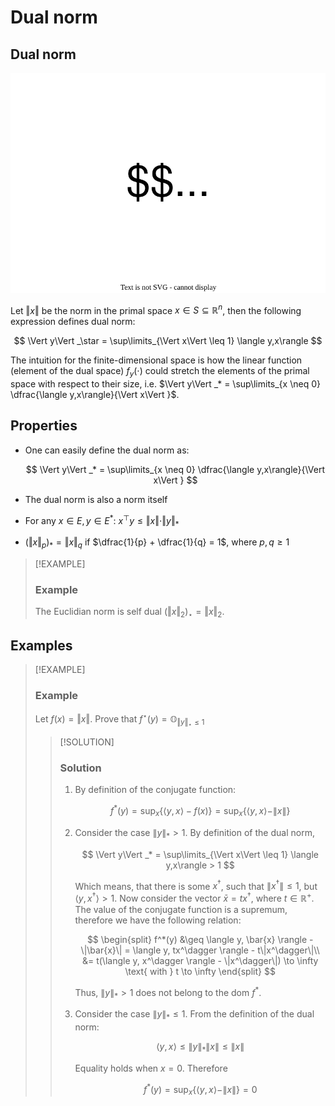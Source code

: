 # Dual norm


## Dual norm

![p-norm and q-norm are dual if this holds](dual_pq.svg)

Let $\Vert x\Vert$ be the norm in the primal space
$x \in S \subseteq \mathbb{R}^n$, then the following expression defines
dual norm:

$$
\Vert y\Vert _\star = \sup\limits_{\Vert x\Vert  \leq 1} \langle y,x\rangle
$$

The intuition for the finite-dimensional space is how the linear
function (element of the dual space) $f_y(\cdot)$ could stretch the
elements of the primal space with respect to their size,
i.e. $\Vert y\Vert _* = \sup\limits_{x \neq 0} \dfrac{\langle y,x\rangle}{\Vert x\Vert }$.

## Properties

- One can easily define the dual norm as:

  $$
    \Vert y\Vert _* = \sup\limits_{x \neq 0} \dfrac{\langle y,x\rangle}{\Vert x\Vert }
    $$

- The dual norm is also a norm itself

- For any $x \in E, y \in E^*$:
  $x^\top y \leq \Vert x\Vert  \cdot \Vert y\Vert _*$

- $\left(\Vert x\Vert _p\right)_* = \Vert x\Vert _q$ if
  $\dfrac{1}{p} + \dfrac{1}{q} = 1$, where $p, q \geq 1$

> [!EXAMPLE]
>
> ### Example
>
> <div>
>
> <div class="callout-example">
>
> The Euclidian norm is self dual
> $\left(\Vert x\Vert_2\right)_\star = \Vert x\Vert _2$.
>
> </div>
>
> </div>

<div>                        <script type="text/javascript">window.PlotlyConfig = {MathJaxConfig: 'local'};</script>
        <script charset="utf-8" src="https://cdn.plot.ly/plotly-2.24.1.min.js"></script>                <div id="36f9175a-f2d6-4820-9996-445b74873daf" class="plotly-graph-div" style="height:100%; width:100%;"></div>            <script type="text/javascript">                                    window.PLOTLYENV=window.PLOTLYENV || {};                                    if (document.getElementById("36f9175a-f2d6-4820-9996-445b74873daf")) {                    Plotly.newPlot(                        "36f9175a-f2d6-4820-9996-445b74873daf",                        [{"fill":"toself","fillcolor":"rgba(0, 100, 200, 0.6)","hoverinfo":"none","mode":"lines","x":[-1,0,1,0,-1],"y":[0,-1,0,1,0],"type":"scatter","xaxis":"x","yaxis":"y"},{"fill":"toself","fillcolor":"rgba(200, 50, 50, 0.6)","hoverinfo":"none","mode":"lines","x":[-1,1,1,-1,-1],"y":[-1,-1,1,1,-1],"type":"scatter","xaxis":"x2","yaxis":"y2"}],                        {"template":{"data":{"barpolar":[{"marker":{"line":{"color":"white","width":0.5},"pattern":{"fillmode":"overlay","size":10,"solidity":0.2}},"type":"barpolar"}],"bar":[{"error_x":{"color":"#2a3f5f"},"error_y":{"color":"#2a3f5f"},"marker":{"line":{"color":"white","width":0.5},"pattern":{"fillmode":"overlay","size":10,"solidity":0.2}},"type":"bar"}],"carpet":[{"aaxis":{"endlinecolor":"#2a3f5f","gridcolor":"#C8D4E3","linecolor":"#C8D4E3","minorgridcolor":"#C8D4E3","startlinecolor":"#2a3f5f"},"baxis":{"endlinecolor":"#2a3f5f","gridcolor":"#C8D4E3","linecolor":"#C8D4E3","minorgridcolor":"#C8D4E3","startlinecolor":"#2a3f5f"},"type":"carpet"}],"choropleth":[{"colorbar":{"outlinewidth":0,"ticks":""},"type":"choropleth"}],"contourcarpet":[{"colorbar":{"outlinewidth":0,"ticks":""},"type":"contourcarpet"}],"contour":[{"colorbar":{"outlinewidth":0,"ticks":""},"colorscale":[[0.0,"#0d0887"],[0.1111111111111111,"#46039f"],[0.2222222222222222,"#7201a8"],[0.3333333333333333,"#9c179e"],[0.4444444444444444,"#bd3786"],[0.5555555555555556,"#d8576b"],[0.6666666666666666,"#ed7953"],[0.7777777777777778,"#fb9f3a"],[0.8888888888888888,"#fdca26"],[1.0,"#f0f921"]],"type":"contour"}],"heatmapgl":[{"colorbar":{"outlinewidth":0,"ticks":""},"colorscale":[[0.0,"#0d0887"],[0.1111111111111111,"#46039f"],[0.2222222222222222,"#7201a8"],[0.3333333333333333,"#9c179e"],[0.4444444444444444,"#bd3786"],[0.5555555555555556,"#d8576b"],[0.6666666666666666,"#ed7953"],[0.7777777777777778,"#fb9f3a"],[0.8888888888888888,"#fdca26"],[1.0,"#f0f921"]],"type":"heatmapgl"}],"heatmap":[{"colorbar":{"outlinewidth":0,"ticks":""},"colorscale":[[0.0,"#0d0887"],[0.1111111111111111,"#46039f"],[0.2222222222222222,"#7201a8"],[0.3333333333333333,"#9c179e"],[0.4444444444444444,"#bd3786"],[0.5555555555555556,"#d8576b"],[0.6666666666666666,"#ed7953"],[0.7777777777777778,"#fb9f3a"],[0.8888888888888888,"#fdca26"],[1.0,"#f0f921"]],"type":"heatmap"}],"histogram2dcontour":[{"colorbar":{"outlinewidth":0,"ticks":""},"colorscale":[[0.0,"#0d0887"],[0.1111111111111111,"#46039f"],[0.2222222222222222,"#7201a8"],[0.3333333333333333,"#9c179e"],[0.4444444444444444,"#bd3786"],[0.5555555555555556,"#d8576b"],[0.6666666666666666,"#ed7953"],[0.7777777777777778,"#fb9f3a"],[0.8888888888888888,"#fdca26"],[1.0,"#f0f921"]],"type":"histogram2dcontour"}],"histogram2d":[{"colorbar":{"outlinewidth":0,"ticks":""},"colorscale":[[0.0,"#0d0887"],[0.1111111111111111,"#46039f"],[0.2222222222222222,"#7201a8"],[0.3333333333333333,"#9c179e"],[0.4444444444444444,"#bd3786"],[0.5555555555555556,"#d8576b"],[0.6666666666666666,"#ed7953"],[0.7777777777777778,"#fb9f3a"],[0.8888888888888888,"#fdca26"],[1.0,"#f0f921"]],"type":"histogram2d"}],"histogram":[{"marker":{"pattern":{"fillmode":"overlay","size":10,"solidity":0.2}},"type":"histogram"}],"mesh3d":[{"colorbar":{"outlinewidth":0,"ticks":""},"type":"mesh3d"}],"parcoords":[{"line":{"colorbar":{"outlinewidth":0,"ticks":""}},"type":"parcoords"}],"pie":[{"automargin":true,"type":"pie"}],"scatter3d":[{"line":{"colorbar":{"outlinewidth":0,"ticks":""}},"marker":{"colorbar":{"outlinewidth":0,"ticks":""}},"type":"scatter3d"}],"scattercarpet":[{"marker":{"colorbar":{"outlinewidth":0,"ticks":""}},"type":"scattercarpet"}],"scattergeo":[{"marker":{"colorbar":{"outlinewidth":0,"ticks":""}},"type":"scattergeo"}],"scattergl":[{"marker":{"colorbar":{"outlinewidth":0,"ticks":""}},"type":"scattergl"}],"scattermapbox":[{"marker":{"colorbar":{"outlinewidth":0,"ticks":""}},"type":"scattermapbox"}],"scatterpolargl":[{"marker":{"colorbar":{"outlinewidth":0,"ticks":""}},"type":"scatterpolargl"}],"scatterpolar":[{"marker":{"colorbar":{"outlinewidth":0,"ticks":""}},"type":"scatterpolar"}],"scatter":[{"fillpattern":{"fillmode":"overlay","size":10,"solidity":0.2},"type":"scatter"}],"scatterternary":[{"marker":{"colorbar":{"outlinewidth":0,"ticks":""}},"type":"scatterternary"}],"surface":[{"colorbar":{"outlinewidth":0,"ticks":""},"colorscale":[[0.0,"#0d0887"],[0.1111111111111111,"#46039f"],[0.2222222222222222,"#7201a8"],[0.3333333333333333,"#9c179e"],[0.4444444444444444,"#bd3786"],[0.5555555555555556,"#d8576b"],[0.6666666666666666,"#ed7953"],[0.7777777777777778,"#fb9f3a"],[0.8888888888888888,"#fdca26"],[1.0,"#f0f921"]],"type":"surface"}],"table":[{"cells":{"fill":{"color":"#EBF0F8"},"line":{"color":"white"}},"header":{"fill":{"color":"#C8D4E3"},"line":{"color":"white"}},"type":"table"}]},"layout":{"annotationdefaults":{"arrowcolor":"#2a3f5f","arrowhead":0,"arrowwidth":1},"autotypenumbers":"strict","coloraxis":{"colorbar":{"outlinewidth":0,"ticks":""}},"colorscale":{"diverging":[[0,"#8e0152"],[0.1,"#c51b7d"],[0.2,"#de77ae"],[0.3,"#f1b6da"],[0.4,"#fde0ef"],[0.5,"#f7f7f7"],[0.6,"#e6f5d0"],[0.7,"#b8e186"],[0.8,"#7fbc41"],[0.9,"#4d9221"],[1,"#276419"]],"sequential":[[0.0,"#0d0887"],[0.1111111111111111,"#46039f"],[0.2222222222222222,"#7201a8"],[0.3333333333333333,"#9c179e"],[0.4444444444444444,"#bd3786"],[0.5555555555555556,"#d8576b"],[0.6666666666666666,"#ed7953"],[0.7777777777777778,"#fb9f3a"],[0.8888888888888888,"#fdca26"],[1.0,"#f0f921"]],"sequentialminus":[[0.0,"#0d0887"],[0.1111111111111111,"#46039f"],[0.2222222222222222,"#7201a8"],[0.3333333333333333,"#9c179e"],[0.4444444444444444,"#bd3786"],[0.5555555555555556,"#d8576b"],[0.6666666666666666,"#ed7953"],[0.7777777777777778,"#fb9f3a"],[0.8888888888888888,"#fdca26"],[1.0,"#f0f921"]]},"colorway":["#636efa","#EF553B","#00cc96","#ab63fa","#FFA15A","#19d3f3","#FF6692","#B6E880","#FF97FF","#FECB52"],"font":{"color":"#2a3f5f"},"geo":{"bgcolor":"white","lakecolor":"white","landcolor":"white","showlakes":true,"showland":true,"subunitcolor":"#C8D4E3"},"hoverlabel":{"align":"left"},"hovermode":"closest","mapbox":{"style":"light"},"paper_bgcolor":"white","plot_bgcolor":"white","polar":{"angularaxis":{"gridcolor":"#EBF0F8","linecolor":"#EBF0F8","ticks":""},"bgcolor":"white","radialaxis":{"gridcolor":"#EBF0F8","linecolor":"#EBF0F8","ticks":""}},"scene":{"xaxis":{"backgroundcolor":"white","gridcolor":"#DFE8F3","gridwidth":2,"linecolor":"#EBF0F8","showbackground":true,"ticks":"","zerolinecolor":"#EBF0F8"},"yaxis":{"backgroundcolor":"white","gridcolor":"#DFE8F3","gridwidth":2,"linecolor":"#EBF0F8","showbackground":true,"ticks":"","zerolinecolor":"#EBF0F8"},"zaxis":{"backgroundcolor":"white","gridcolor":"#DFE8F3","gridwidth":2,"linecolor":"#EBF0F8","showbackground":true,"ticks":"","zerolinecolor":"#EBF0F8"}},"shapedefaults":{"line":{"color":"#2a3f5f"}},"ternary":{"aaxis":{"gridcolor":"#DFE8F3","linecolor":"#A2B1C6","ticks":""},"baxis":{"gridcolor":"#DFE8F3","linecolor":"#A2B1C6","ticks":""},"bgcolor":"white","caxis":{"gridcolor":"#DFE8F3","linecolor":"#A2B1C6","ticks":""}},"title":{"x":0.05},"xaxis":{"automargin":true,"gridcolor":"#EBF0F8","linecolor":"#EBF0F8","ticks":"","title":{"standoff":15},"zerolinecolor":"#EBF0F8","zerolinewidth":2},"yaxis":{"automargin":true,"gridcolor":"#EBF0F8","linecolor":"#EBF0F8","ticks":"","title":{"standoff":15},"zerolinecolor":"#EBF0F8","zerolinewidth":2}}},"xaxis":{"anchor":"y","domain":[0.0,0.45],"range":[-1.1,1.1]},"yaxis":{"anchor":"x","domain":[0.0,1.0],"range":[-1.1,1.1]},"xaxis2":{"anchor":"y2","domain":[0.55,1.0],"range":[-1.1,1.1]},"yaxis2":{"anchor":"x2","domain":[0.0,1.0],"range":[-1.1,1.1]},"annotations":[{"font":{"size":16},"showarrow":false,"text":"Unit ball in p-norm","x":0.225,"xanchor":"center","xref":"paper","y":1.0,"yanchor":"bottom","yref":"paper"},{"font":{"size":16},"showarrow":false,"text":"Unit ball in q (dual) norm","x":0.775,"xanchor":"center","xref":"paper","y":1.0,"yanchor":"bottom","yref":"paper"}],"updatemenus":[{"buttons":[{"args":[{"x":[[-1,0,1,0,-1],[-1,1,1,-1,-1]],"y":[[0,-1,0,1,0],[-1,-1,1,1,-1]]}],"label":"p=1","method":"update"},{"args":[{"x":[[1.0,0.9999999024425605,0.9999984363234147,0.9999920605931243,0.9999748043059835,0.999938162258786,0.9998709478173198,0.9997591020202711,0.9995854580316721,0.9993294602051466,0.9989668375063712,0.9984692319156164,0.9978037838256981,0.9969326785149387,0.9958126606899854,0.9943945280629909,0.9926226201677539,0.9904343253367391,0.9877596371160791,0.9845208014449158,0.98063210753602,0.9759998881304303,0.9705228077781777,0.964092529534717,0.9565948587248395,0.9479114641514972,0.9379222684944386,0.9265085763870199,0.9135569667432378,0.8989639126242913,0.8826410073916825,0.8645205746509919,0.844561331874311,0.8227536799912774,0.7991241246464232,0.7737383211377207,0.7467022914726801,0.7181614946925965,0.6882976309826317,0.6573232996187091,0.6254748713554124,0.5930041345179177,0.5601693951434281,0.5272267359023122,0.4944220680027639,0.4619844655833141,0.43012108582631153,0.39901378536636717,0.36881737405323156,0.3396593196620187,0.3116406388642197,0.28483767797042236,0.2593044925726828,0.23507556652069106,0.2121686561679952,0.1905875960458874,0.17032495032055028,0.1513644365050335,0.13368308207723553,0.11725310061801122,0.10204349252236655,0.08802138743441229,0.0751531526467483,0.06340529506081712,0.052745185030088744,0.0431416293954942,0.03456531895553228,0.026989172989371656,0.02038860061428345,0.014741695933519974,0.010029381252594009,0.006235510181887465,0.0033469402282871015,0.001353582505144338,0.0002484344364180359,-0.00002759976397354867,-0.0006902987466492795,-0.0022388701222691497,-0.004678765143948797,-0.008018532753763147,-0.012269793673939305,-0.017447199832430663,-0.023568374051385784,-0.030653823271542695,-0.038726816725757146,-0.04781321838231513,-0.05794126063986783,-0.0691412436810245,-0.08144514212757806,-0.09488609778739097,-0.10949777451763196,-0.1253135488317025,-0.14236550826440056,-0.16068322926817544,-0.1802923083288063,-0.2012126250615669,-0.22345632547627095,-0.2470255287042579,-0.27190978255441467,-0.29808332329790155,-0.32550223334737804,-0.35410163600894295,-0.3837931163619597,-0.4144626062034911,-0.4459690107369973,-0.4781438746535173,-0.5107923735403023,-0.5436958623364619,-0.5766161094765052,-0.6093011952599846,-0.641492868800865,-0.672934964238535,-0.7033823069507562,-0.7326094293536213,-0.7604183912775593,-0.7866450737536603,-0.8111634785132525,-0.8338877902794265,-0.8547722043514795,-0.8738087456966798,-0.8910234740965214,-0.9064715645993657,-0.9202317722969485,-0.9324007477125477,-0.9430875842001095,-0.9524088737509077,-0.9604844414944896,-0.967433835380376,-0.9733735733604412,-0.9784150979931454,-0.9826633562566136,-0.9862159069525064,-0.9891624551457705,-0.9915847185133901,-0.9935565408054188,-0.995144180209509,-0.9964067134119127,-0.9973965083998654,-0.9981597299127165,-0.9987368506538261,-0.9991631488963213,-0.9994691790704427,-0.9996812064980097,-0.9998216008554028,-0.9999091854120916,-0.9999595407997597,-0.9999852631841657,-0.9999961773770792,-0.999999505752012,-0.9999999939053514,-0.9999999939053514,-0.999999505752012,-0.9999961773770792,-0.9999852631841657,-0.9999595407997597,-0.9999091854120916,-0.9998216008554028,-0.9996812064980097,-0.9994691790704427,-0.9991631488963213,-0.9987368506538261,-0.9981597299127165,-0.9973965083998654,-0.9964067134119127,-0.9951441802095091,-0.9935565408054187,-0.9915847185133901,-0.9891624551457705,-0.9862159069525063,-0.9826633562566136,-0.9784150979931454,-0.9733735733604412,-0.9674338353803761,-0.9604844414944897,-0.9524088737509078,-0.9430875842001094,-0.9324007477125474,-0.9202317722969487,-0.9064715645993658,-0.8910234740965216,-0.8738087456966799,-0.8547722043514797,-0.8338877902794268,-0.8111634785132522,-0.7866450737536601,-0.7604183912775596,-0.7326094293536216,-0.7033823069507565,-0.6729349642385354,-0.6414928688008653,-0.6093011952599839,-0.5766161094765057,-0.5436958623364622,-0.5107923735403028,-0.4781438746535177,-0.4459690107369976,-0.41446260620349146,-0.38379311636196,-0.3541016360089426,-0.32550223334737766,-0.2980833232979013,-0.27190978255441445,-0.24702552870425767,-0.22345632547627078,-0.20121262506156737,-0.18029230832880677,-0.16068322926817588,-0.14236550826440075,-0.1253135488317027,-0.10949777451763212,-0.09488609778739117,-0.08144514212757809,-0.0691412436810245,-0.05794126063986784,-0.04781321838231514,-0.03872681672575707,-0.030653823271542625,-0.023568374051385725,-0.017447199832430607,-0.01226979367393941,-0.008018532753763232,-0.004678765143948861,-0.0022388701222691727,-0.0006902987466492922,-0.000027599763973551248,0.0002484344364180282,0.0013535825051443364,0.003346940228287099,0.0062355101818874605,0.010029381252594002,0.01474169593352002,0.020388600614283506,0.02698917298937172,0.03456531895553236,0.043141629395494006,0.05274518503008853,0.06340529506081685,0.07515315264674813,0.08802138743441212,0.10204349252236639,0.11725310061801104,0.13368308207723553,0.15136443650503342,0.17032495032055023,0.1905875960458874,0.21216865616799543,0.23507556652069134,0.259304492572683,0.2848376779704226,0.3116406388642191,0.33965931966201823,0.3688173740532309,0.39901378536636667,0.4301210858263111,0.4619844655833137,0.49442206800276384,0.5272267359023122,0.5601693951434281,0.5930041345179177,0.6254748713554126,0.6573232996187094,0.688297630982632,0.7181614946925967,0.7467022914726805,0.77373832113772,0.7991241246464226,0.8227536799912769,0.8445613318743106,0.8645205746509917,0.8826410073916823,0.8989639126242913,0.9135569667432377,0.9265085763870199,0.9379222684944386,0.9479114641514972,0.9565948587248395,0.9640925295347171,0.9705228077781777,0.9759998881304304,0.98063210753602,0.9845208014449158,0.9877596371160791,0.9904343253367389,0.9926226201677539,0.9943945280629909,0.9958126606899854,0.9969326785149386,0.997803783825698,0.9984692319156164,0.9989668375063712,0.9993294602051466,0.9995854580316721,0.9997591020202711,0.9998709478173198,0.999938162258786,0.9999748043059835,0.9999920605931243,0.9999984363234147,0.9999999024425605,1.0],[1.0,0.9999999024425605,0.9999984363234147,0.9999920605931243,0.9999748043059835,0.999938162258786,0.9998709478173198,0.9997591020202711,0.9995854580316721,0.9993294602051466,0.9989668375063712,0.9984692319156164,0.9978037838256981,0.9969326785149387,0.9958126606899854,0.9943945280629909,0.9926226201677539,0.9904343253367391,0.9877596371160791,0.9845208014449158,0.98063210753602,0.9759998881304303,0.9705228077781777,0.964092529534717,0.9565948587248395,0.9479114641514972,0.9379222684944386,0.9265085763870199,0.9135569667432378,0.8989639126242913,0.8826410073916825,0.8645205746509919,0.844561331874311,0.8227536799912774,0.7991241246464232,0.7737383211377207,0.7467022914726801,0.7181614946925965,0.6882976309826317,0.6573232996187091,0.6254748713554124,0.5930041345179177,0.5601693951434281,0.5272267359023122,0.4944220680027639,0.4619844655833141,0.43012108582631153,0.39901378536636717,0.36881737405323156,0.3396593196620187,0.3116406388642197,0.28483767797042236,0.2593044925726828,0.23507556652069106,0.2121686561679952,0.1905875960458874,0.17032495032055028,0.1513644365050335,0.13368308207723553,0.11725310061801122,0.10204349252236655,0.08802138743441229,0.0751531526467483,0.06340529506081712,0.052745185030088744,0.0431416293954942,0.03456531895553228,0.026989172989371656,0.02038860061428345,0.014741695933519974,0.010029381252594009,0.006235510181887465,0.0033469402282871015,0.001353582505144338,0.0002484344364180359,-0.00002759976397354867,-0.0006902987466492795,-0.0022388701222691497,-0.004678765143948797,-0.008018532753763147,-0.012269793673939305,-0.017447199832430663,-0.023568374051385784,-0.030653823271542695,-0.038726816725757146,-0.04781321838231513,-0.05794126063986783,-0.0691412436810245,-0.08144514212757806,-0.09488609778739097,-0.10949777451763196,-0.1253135488317025,-0.14236550826440056,-0.16068322926817544,-0.1802923083288063,-0.2012126250615669,-0.22345632547627095,-0.2470255287042579,-0.27190978255441467,-0.29808332329790155,-0.32550223334737804,-0.35410163600894295,-0.3837931163619597,-0.4144626062034911,-0.4459690107369973,-0.4781438746535173,-0.5107923735403023,-0.5436958623364619,-0.5766161094765052,-0.6093011952599846,-0.641492868800865,-0.672934964238535,-0.7033823069507562,-0.7326094293536213,-0.7604183912775593,-0.7866450737536603,-0.8111634785132525,-0.8338877902794265,-0.8547722043514795,-0.8738087456966798,-0.8910234740965214,-0.9064715645993657,-0.9202317722969485,-0.9324007477125477,-0.9430875842001095,-0.9524088737509077,-0.9604844414944896,-0.967433835380376,-0.9733735733604412,-0.9784150979931454,-0.9826633562566136,-0.9862159069525064,-0.9891624551457705,-0.9915847185133901,-0.9935565408054188,-0.995144180209509,-0.9964067134119127,-0.9973965083998654,-0.9981597299127165,-0.9987368506538261,-0.9991631488963213,-0.9994691790704427,-0.9996812064980097,-0.9998216008554028,-0.9999091854120916,-0.9999595407997597,-0.9999852631841657,-0.9999961773770792,-0.999999505752012,-0.9999999939053514,-0.9999999939053514,-0.999999505752012,-0.9999961773770792,-0.9999852631841657,-0.9999595407997597,-0.9999091854120916,-0.9998216008554028,-0.9996812064980097,-0.9994691790704427,-0.9991631488963213,-0.9987368506538261,-0.9981597299127165,-0.9973965083998654,-0.9964067134119127,-0.9951441802095091,-0.9935565408054187,-0.9915847185133901,-0.9891624551457705,-0.9862159069525063,-0.9826633562566136,-0.9784150979931454,-0.9733735733604412,-0.9674338353803761,-0.9604844414944897,-0.9524088737509078,-0.9430875842001094,-0.9324007477125474,-0.9202317722969487,-0.9064715645993658,-0.8910234740965216,-0.8738087456966799,-0.8547722043514797,-0.8338877902794268,-0.8111634785132522,-0.7866450737536601,-0.7604183912775596,-0.7326094293536216,-0.7033823069507565,-0.6729349642385354,-0.6414928688008653,-0.6093011952599839,-0.5766161094765057,-0.5436958623364622,-0.5107923735403028,-0.4781438746535177,-0.4459690107369976,-0.41446260620349146,-0.38379311636196,-0.3541016360089426,-0.32550223334737766,-0.2980833232979013,-0.27190978255441445,-0.24702552870425767,-0.22345632547627078,-0.20121262506156737,-0.18029230832880677,-0.16068322926817588,-0.14236550826440075,-0.1253135488317027,-0.10949777451763212,-0.09488609778739117,-0.08144514212757809,-0.0691412436810245,-0.05794126063986784,-0.04781321838231514,-0.03872681672575707,-0.030653823271542625,-0.023568374051385725,-0.017447199832430607,-0.01226979367393941,-0.008018532753763232,-0.004678765143948861,-0.0022388701222691727,-0.0006902987466492922,-0.000027599763973551248,0.0002484344364180282,0.0013535825051443364,0.003346940228287099,0.0062355101818874605,0.010029381252594002,0.01474169593352002,0.020388600614283506,0.02698917298937172,0.03456531895553236,0.043141629395494006,0.05274518503008853,0.06340529506081685,0.07515315264674813,0.08802138743441212,0.10204349252236639,0.11725310061801104,0.13368308207723553,0.15136443650503342,0.17032495032055023,0.1905875960458874,0.21216865616799543,0.23507556652069134,0.259304492572683,0.2848376779704226,0.3116406388642191,0.33965931966201823,0.3688173740532309,0.39901378536636667,0.4301210858263111,0.4619844655833137,0.49442206800276384,0.5272267359023122,0.5601693951434281,0.5930041345179177,0.6254748713554126,0.6573232996187094,0.688297630982632,0.7181614946925967,0.7467022914726805,0.77373832113772,0.7991241246464226,0.8227536799912769,0.8445613318743106,0.8645205746509917,0.8826410073916823,0.8989639126242913,0.9135569667432377,0.9265085763870199,0.9379222684944386,0.9479114641514972,0.9565948587248395,0.9640925295347171,0.9705228077781777,0.9759998881304304,0.98063210753602,0.9845208014449158,0.9877596371160791,0.9904343253367389,0.9926226201677539,0.9943945280629909,0.9958126606899854,0.9969326785149386,0.997803783825698,0.9984692319156164,0.9989668375063712,0.9993294602051466,0.9995854580316721,0.9997591020202711,0.9998709478173198,0.999938162258786,0.9999748043059835,0.9999920605931243,0.9999984363234147,0.9999999024425605,1.0]],"y":[[0.0,0.00044171808809335733,0.0017684317135837123,0.003984815016674102,0.007098644462859129,0.011120775985602526,0.016065108493084488,0.02194852905370338,0.028790833465051714,0.03661461410543809,0.04544510493463011,0.05530997123339441,0.06623902915290748,0.07826387742138755,0.09141742071143792,0.105733261362646,0.12124493363148395,0.13798495278383946,0.15598365069555123,0.17526777091713275,0.1958588003370373,0.21777102279547542,0.24100929356015,0.26556655379650257,0.2914211321459109,0.31853391676580484,0.3468455250716753,0.3762736476041045,0.4067107922282058,0.438022697812825,0.47004771254692423,0.5025974293658085,0.5354588282050169,0.5683980841459713,0.6011660614240362,0.6335053357336317,0.6651583930985525,0.6958764743407378,0.7254284052776654,0.7536087046859083,0.7802443112916174,0.8051994140861352,0.8283780832111902,0.8497246430166618,0.8692219616829009,0.8868880163581531,0.9027712066341032,0.9169449269654109,0.9295018798240694,0.9405485349341279,0.9502000379963689,0.9585757649807437,0.9657956202694354,0.9719770974796558,0.9772330639821122,0.9816701932082127,0.9853879496413085,0.9884780257352784,0.9910241336952048,0.993102064440238,0.9947799382948159,0.9961185849858043,0.997172003040225,0.9979878599252852,0.9986080039015017,0.9990689664948571,0.9994024408242669,0.9996357259228733,0.9997921308777096,0.9998913352964929,0.999949704491026,0.9999805590174099,0.9999943989798684,0.9999990839067813,0.9999999691401649,0.9999999996191264,0.9999997617437919,0.9999974937271471,0.9999890545184621,0.9999678510494608,0.9999247232483048,0.9998477860244563,0.9997222272934487,0.9995300611381516,0.999249835459726,0.9988562940423037,0.9983199939475633,0.9976068807011312,0.996677825991839,0.9954881357638984,0.993987040848967,0.992117187876112,0.9898141553123085,0.9870060282652537,0.9836130761419708,0.9795475892042373,0.9747139429620585,0.9690089721815696,0.9623227473936231,0.9545398537366989,0.945541271487326,0.9352069457482607,0.9234191051917734,0.910066342669044,0.895048401742757,0.8782815238471783,0.8597041067326968,0.839282317982579,0.8170152154594056,0.7929388711967362,0.7671289978078238,0.7397016519552201,0.7108117403846339,0.680649266525838,0.6494334994492112,0.6174054809759126,0.5848194688331435,0.5519340116561898,0.5190033513072074,0.48626975635340053,0.45395723213642675,0.4222668617980553,0.39137384334574143,0.3614261275351881,0.33254444594309707,0.3048234525106748,0.2783336804036088,0.2531240292054782,0.22922453333691414,0.20664921006155282,0.18539883567727025,0.16546354545290437,0.1468251931038799,0.12945943770432872,0.11333754992397879,0.0984279462101288,0.08469747025543706,0.0721124471347153,0.060639538096631404,0.050246424211848384,0.04090234574676273,0.032578521885669884,0.025248472719821183,0.018888262570696344,0.013476680916581144,0.008995374563275305,0.005428942299808109,0.002765001126435182,0.0009942312263862428,0.00011040514949144086,-0.0001104051494914357,-0.0009942312263862272,-0.0027650011264351566,-0.005428942299808138,-0.008995374563275343,-0.013476680916581085,-0.018888262570696278,-0.02524847271982111,-0.03257852188566979,-0.04090234574676263,-0.05024642421184849,-0.06063953809663151,-0.0721124471347152,-0.08469747025543688,-0.09842794621012864,-0.11333754992397858,-0.1294594377043285,-0.14682519310387968,-0.1654635454529045,-0.18539883567727047,-0.2066492100615525,-0.2292245333369139,-0.2531240292054779,-0.2783336804036085,-0.3048234525106744,-0.3325444459430973,-0.36142612753518844,-0.3913738433457411,-0.4222668617980548,-0.4539572321364264,-0.4862697563534001,-0.5190033513072072,-0.5519340116561896,-0.584819468833144,-0.6174054809759131,-0.6494334994492111,-0.6806492665258378,-0.7108117403846337,-0.7397016519552198,-0.7671289978078235,-0.7929388711967365,-0.8170152154594053,-0.839282317982579,-0.8597041067326965,-0.8782815238471781,-0.895048401742757,-0.9100663426690438,-0.9234191051917732,-0.9352069457482608,-0.945541271487326,-0.954539853736699,-0.9623227473936231,-0.9690089721815697,-0.9747139429620585,-0.9795475892042372,-0.9836130761419708,-0.9870060282652536,-0.9898141553123084,-0.992117187876112,-0.9939870408489668,-0.9954881357638984,-0.996677825991839,-0.9976068807011312,-0.9983199939475633,-0.9988562940423037,-0.999249835459726,-0.9995300611381516,-0.9997222272934487,-0.9998477860244563,-0.9999247232483048,-0.9999678510494608,-0.9999890545184621,-0.9999974937271471,-0.9999997617437919,-0.9999999996191264,-0.9999999691401649,-0.9999990839067813,-0.9999943989798684,-0.9999805590174099,-0.999949704491026,-0.9998913352964929,-0.9997921308777096,-0.9996357259228733,-0.9994024408242669,-0.9990689664948571,-0.9986080039015017,-0.9979878599252852,-0.997172003040225,-0.9961185849858043,-0.9947799382948159,-0.993102064440238,-0.9910241336952048,-0.9884780257352784,-0.9853879496413085,-0.9816701932082127,-0.9772330639821122,-0.9719770974796557,-0.9657956202694354,-0.9585757649807437,-0.9502000379963692,-0.9405485349341283,-0.9295018798240696,-0.9169449269654111,-0.9027712066341035,-0.8868880163581533,-0.8692219616829009,-0.849724643016662,-0.8283780832111902,-0.8051994140861352,-0.7802443112916172,-0.7536087046859083,-0.7254284052776652,-0.6958764743407376,-0.6651583930985521,-0.6335053357336323,-0.6011660614240368,-0.5683980841459721,-0.5354588282050174,-0.5025974293658088,-0.47004771254692457,-0.4380226978128252,-0.406710792228206,-0.3762736476041045,-0.3468455250716753,-0.31853391676580484,-0.29142113214591076,-0.26556655379650235,-0.24100929356014972,-0.21777102279547506,-0.19585880033703787,-0.1752677709171332,-0.15598365069555162,-0.13798495278383974,-0.12124493363148418,-0.10573326136264616,-0.09141742071143803,-0.07826387742138761,-0.06623902915290754,-0.05530997123339441,-0.04544510493463008,-0.03661461410543805,-0.02879083346505166,-0.021948529053703314,-0.016065108493084415,-0.011120775985602642,-0.007098644462859213,-0.003984815016674155,-0.0017684317135837429,-0.0004417180880933702,-5.99903913064743e-32],[0.0,0.00044171808809335733,0.0017684317135837123,0.003984815016674102,0.007098644462859129,0.011120775985602526,0.016065108493084488,0.02194852905370338,0.028790833465051714,0.03661461410543809,0.04544510493463011,0.05530997123339441,0.06623902915290748,0.07826387742138755,0.09141742071143792,0.105733261362646,0.12124493363148395,0.13798495278383946,0.15598365069555123,0.17526777091713275,0.1958588003370373,0.21777102279547542,0.24100929356015,0.26556655379650257,0.2914211321459109,0.31853391676580484,0.3468455250716753,0.3762736476041045,0.4067107922282058,0.438022697812825,0.47004771254692423,0.5025974293658085,0.5354588282050169,0.5683980841459713,0.6011660614240362,0.6335053357336317,0.6651583930985525,0.6958764743407378,0.7254284052776654,0.7536087046859083,0.7802443112916174,0.8051994140861352,0.8283780832111902,0.8497246430166618,0.8692219616829009,0.8868880163581531,0.9027712066341032,0.9169449269654109,0.9295018798240694,0.9405485349341279,0.9502000379963689,0.9585757649807437,0.9657956202694354,0.9719770974796558,0.9772330639821122,0.9816701932082127,0.9853879496413085,0.9884780257352784,0.9910241336952048,0.993102064440238,0.9947799382948159,0.9961185849858043,0.997172003040225,0.9979878599252852,0.9986080039015017,0.9990689664948571,0.9994024408242669,0.9996357259228733,0.9997921308777096,0.9998913352964929,0.999949704491026,0.9999805590174099,0.9999943989798684,0.9999990839067813,0.9999999691401649,0.9999999996191264,0.9999997617437919,0.9999974937271471,0.9999890545184621,0.9999678510494608,0.9999247232483048,0.9998477860244563,0.9997222272934487,0.9995300611381516,0.999249835459726,0.9988562940423037,0.9983199939475633,0.9976068807011312,0.996677825991839,0.9954881357638984,0.993987040848967,0.992117187876112,0.9898141553123085,0.9870060282652537,0.9836130761419708,0.9795475892042373,0.9747139429620585,0.9690089721815696,0.9623227473936231,0.9545398537366989,0.945541271487326,0.9352069457482607,0.9234191051917734,0.910066342669044,0.895048401742757,0.8782815238471783,0.8597041067326968,0.839282317982579,0.8170152154594056,0.7929388711967362,0.7671289978078238,0.7397016519552201,0.7108117403846339,0.680649266525838,0.6494334994492112,0.6174054809759126,0.5848194688331435,0.5519340116561898,0.5190033513072074,0.48626975635340053,0.45395723213642675,0.4222668617980553,0.39137384334574143,0.3614261275351881,0.33254444594309707,0.3048234525106748,0.2783336804036088,0.2531240292054782,0.22922453333691414,0.20664921006155282,0.18539883567727025,0.16546354545290437,0.1468251931038799,0.12945943770432872,0.11333754992397879,0.0984279462101288,0.08469747025543706,0.0721124471347153,0.060639538096631404,0.050246424211848384,0.04090234574676273,0.032578521885669884,0.025248472719821183,0.018888262570696344,0.013476680916581144,0.008995374563275305,0.005428942299808109,0.002765001126435182,0.0009942312263862428,0.00011040514949144086,-0.0001104051494914357,-0.0009942312263862272,-0.0027650011264351566,-0.005428942299808138,-0.008995374563275343,-0.013476680916581085,-0.018888262570696278,-0.02524847271982111,-0.03257852188566979,-0.04090234574676263,-0.05024642421184849,-0.06063953809663151,-0.0721124471347152,-0.08469747025543688,-0.09842794621012864,-0.11333754992397858,-0.1294594377043285,-0.14682519310387968,-0.1654635454529045,-0.18539883567727047,-0.2066492100615525,-0.2292245333369139,-0.2531240292054779,-0.2783336804036085,-0.3048234525106744,-0.3325444459430973,-0.36142612753518844,-0.3913738433457411,-0.4222668617980548,-0.4539572321364264,-0.4862697563534001,-0.5190033513072072,-0.5519340116561896,-0.584819468833144,-0.6174054809759131,-0.6494334994492111,-0.6806492665258378,-0.7108117403846337,-0.7397016519552198,-0.7671289978078235,-0.7929388711967365,-0.8170152154594053,-0.839282317982579,-0.8597041067326965,-0.8782815238471781,-0.895048401742757,-0.9100663426690438,-0.9234191051917732,-0.9352069457482608,-0.945541271487326,-0.954539853736699,-0.9623227473936231,-0.9690089721815697,-0.9747139429620585,-0.9795475892042372,-0.9836130761419708,-0.9870060282652536,-0.9898141553123084,-0.992117187876112,-0.9939870408489668,-0.9954881357638984,-0.996677825991839,-0.9976068807011312,-0.9983199939475633,-0.9988562940423037,-0.999249835459726,-0.9995300611381516,-0.9997222272934487,-0.9998477860244563,-0.9999247232483048,-0.9999678510494608,-0.9999890545184621,-0.9999974937271471,-0.9999997617437919,-0.9999999996191264,-0.9999999691401649,-0.9999990839067813,-0.9999943989798684,-0.9999805590174099,-0.999949704491026,-0.9998913352964929,-0.9997921308777096,-0.9996357259228733,-0.9994024408242669,-0.9990689664948571,-0.9986080039015017,-0.9979878599252852,-0.997172003040225,-0.9961185849858043,-0.9947799382948159,-0.993102064440238,-0.9910241336952048,-0.9884780257352784,-0.9853879496413085,-0.9816701932082127,-0.9772330639821122,-0.9719770974796557,-0.9657956202694354,-0.9585757649807437,-0.9502000379963692,-0.9405485349341283,-0.9295018798240696,-0.9169449269654111,-0.9027712066341035,-0.8868880163581533,-0.8692219616829009,-0.849724643016662,-0.8283780832111902,-0.8051994140861352,-0.7802443112916172,-0.7536087046859083,-0.7254284052776652,-0.6958764743407376,-0.6651583930985521,-0.6335053357336323,-0.6011660614240368,-0.5683980841459721,-0.5354588282050174,-0.5025974293658088,-0.47004771254692457,-0.4380226978128252,-0.406710792228206,-0.3762736476041045,-0.3468455250716753,-0.31853391676580484,-0.29142113214591076,-0.26556655379650235,-0.24100929356014972,-0.21777102279547506,-0.19585880033703787,-0.1752677709171332,-0.15598365069555162,-0.13798495278383974,-0.12124493363148418,-0.10573326136264616,-0.09141742071143803,-0.07826387742138761,-0.06623902915290754,-0.05530997123339441,-0.04544510493463008,-0.03661461410543805,-0.02879083346505166,-0.021948529053703314,-0.016065108493084415,-0.011120775985602642,-0.007098644462859213,-0.003984815016674155,-0.0017684317135837429,-0.0004417180880933702,-5.99903913064743e-32]]}],"label":"p=2","method":"update"},{"args":[{"x":[[1.0,0.9999999999999998,0.999999999999863,0.9999999999946945,0.999999999928679,0.9999999994622165,0.9999999971841634,0.9999999885270797,0.9999999610656349,0.9999998850167411,0.9999996954976438,0.9999992612670662,0.9999983320349345,0.9999964526377382,0.999992826956646,0.9999861067215853,0.9999740693342398,0.999953133206268,0.9999176369683608,0.9998587776871597,0.999763059486617,0.99961004328927,0.9993691055258278,0.9989948033606112,0.9984203033925192,0.9975481652346784,0.9962376068900146,0.9942872872693139,0.991412785882796,0.9872186679335387,0.9811668718565951,0.9725469913139656,0.9604606664307159,0.9438414531788906,0.9215394135082758,0.8924962198284397,0.8560072984159781,0.8120080469053069,0.7612612700194861,0.7053254275652324,0.6462817885248531,0.5863316548585661,0.5274316200949206,0.47107950456081,0.4182638134812602,0.36952399309298334,0.3250573721499407,0.28482795027819413,0.24865586096756942,0.21628250901855253,0.1874141867512573,0.16174935907317614,0.13899460816396583,0.1188731612788692,0.10112878965408682,0.0855269422916259,0.07185430947823061,0.059917557320874795,0.0495416794467362,0.04056822545564564,0.03285355046901738,0.026267160431449083,0.02069018665292647,0.016013999472423972,0.012138957960252815,0.00897328595092348,0.006432061761612652,0.004436308092503223,0.00291216885695741,0.0017901604801423916,0.0010044862039482547,0.0004924029587418979,0.00019363130994804858,0.00004979981112143589,3.9157748470446545e-6,-1.4499667803817594e-7,-0.000018136596144965556,-0.00010593634472527064,-0.0003200398064666832,-0.0007180642492412754,-0.0013592674890969543,-0.0023050893663387967,-0.003619723558125492,-0.005370728037517015,-0.007629683241934634,-0.010472907903459285,-0.013982243487026976,-0.018245919210218158,-0.023359510543765942,-0.029427004666652833,-0.03656198613776957,-0.044888954302296974,-0.05454477942467828,-0.0656802951623912,-0.07846200738368331,-0.09307386802188139,-0.10971900892506044,-0.12862124080092419,-0.15002597533412712,-0.17419999316731044,-0.20142911302269023,-0.232012262952979,-0.2662496602070581,-0.3044217610209951,-0.3467544812561146,-0.3933654079146071,-0.4441865281305696,-0.4988636874093051,-0.556644708747265,-0.6162886341271818,-0.6760524725996866,-0.7338196540363245,-0.7873971773612417,-0.8349190837830909,-0.8752045403391824,-0.907916276983274,-0.9334718034971689,-0.9527891544734174,-0.9670004460569867,-0.9772296783488033,-0.984465047379508,-0.989510586440092,-0.9929873114094027,-0.9953579439866888,-0.9969586164974504,-0.9980290446180183,-0.998737821049004,-0.9992022076200942,-0.9995029914460439,-0.9996953425614153,-0.9998166083667274,-0.9998918388631274,-0.9999376662999881,-0.9999650082339927,-0.9999809375930196,-0.9999899673444536,-0.9999949262809932,-0.9999975508387859,-0.999998880873826,-0.9999995210152164,-0.9999998105992414,-0.9999999320628145,-0.9999999784444127,-0.99999999416432,-0.9999999987230336,-0.9999999997929647,-0.9999999999786634,-0.9999999999989755,-0.9999999999999898,-1.0,-1.0,-0.9999999999999898,-0.9999999999989755,-0.9999999999786634,-0.9999999997929647,-0.9999999987230336,-0.99999999416432,-0.9999999784444127,-0.9999999320628145,-0.9999998105992414,-0.9999995210152164,-0.999998880873826,-0.9999975508387859,-0.9999949262809932,-0.9999899673444536,-0.9999809375930198,-0.9999650082339927,-0.9999376662999881,-0.9998918388631274,-0.9998166083667274,-0.9996953425614153,-0.9995029914460439,-0.9992022076200942,-0.998737821049004,-0.9980290446180183,-0.9969586164974504,-0.9953579439866888,-0.9929873114094029,-0.989510586440092,-0.984465047379508,-0.9772296783488035,-0.9670004460569868,-0.9527891544734175,-0.9334718034971686,-0.9079162769832738,-0.8752045403391826,-0.8349190837830912,-0.787397177361242,-0.7338196540363252,-0.6760524725996873,-0.6162886341271809,-0.5566447087472658,-0.49886368740930553,-0.44418652813057047,-0.3933654079146077,-0.34675448125611485,-0.3044217610209955,-0.2662496602070585,-0.2320122629529786,-0.2014291130226899,-0.17419999316731022,-0.1500259753341269,-0.12862124080092394,-0.1097190089250603,-0.09307386802188172,-0.07846200738368359,-0.06568029516239149,-0.054544779424678405,-0.044888954302297085,-0.036561986137769655,-0.029427004666652927,-0.023359510543765956,-0.018245919210218158,-0.01398224348702698,-0.010472907903459288,-0.0076296832419346095,-0.005370728037516996,-0.003619723558125478,-0.002305089366338785,-0.0013592674890969718,-0.0007180642492412867,-0.0003200398064666898,-0.00010593634472527229,-0.00001813659614496606,-1.4499667803819627e-7,3.9157748470444715e-6,0.00004979981112143581,0.00019363130994804836,0.0004924029587418974,0.0010044862039482539,0.0017901604801424003,0.0029121688569574223,0.004436308092503239,0.006432061761612674,0.008973285950923417,0.01213895796025274,0.016013999472423872,0.020690186652926396,0.026267160431449013,0.0328535504690173,0.04056822545564554,0.0495416794467362,0.05991755732087476,0.07185430947823059,0.0855269422916259,0.101128789654087,0.1188731612788694,0.13899460816396603,0.16174935907317636,0.18741418675125665,0.216282509018552,0.2486558609675687,0.2848279502781935,0.32505737214994,0.3695239930929829,0.41826381348126,0.47107950456080977,0.5274316200949206,0.5863316548585661,0.6462817885248535,0.7053254275652328,0.7612612700194866,0.8120080469053074,0.8560072984159788,0.8924962198284391,0.9215394135082753,0.9438414531788901,0.9604606664307158,0.9725469913139655,0.9811668718565951,0.9872186679335387,0.991412785882796,0.9942872872693139,0.9962376068900146,0.9975481652346784,0.9984203033925192,0.9989948033606112,0.9993691055258278,0.99961004328927,0.999763059486617,0.9998587776871598,0.9999176369683607,0.999953133206268,0.9999740693342399,0.999986106721585,0.999992826956646,0.9999964526377382,0.9999983320349345,0.9999992612670662,0.9999996954976438,0.9999998850167411,0.9999999610656349,0.9999999885270797,0.9999999971841634,0.9999999994622165,0.999999999928679,0.9999999999946945,0.999999999999863,0.9999999999999998,1.0],[1.0,0.9998878920898469,0.9994664727356666,0.9986706185723035,0.9974583734793786,0.9957970514134865,0.9936593047181687,0.9910213820566555,0.9878622152306856,0.984162898342921,0.9799063794430131,0.9750772783091776,0.969661784225376,0.9636476069952218,0.9570239645928749,0.9497815965278644,0.9419127953352298,0.933411450640895,0.9242731015405857,0.9144949938695283,0.904076139503301,0.8930173752221106,0.8813214189567915,0.8689929214571588,0.8560385116099714,0.842466833803562,0.8282885759020323,0.8135164865623681,0.7981653808084446,0.7822521329696921,0.7657956563004089,0.7488168688178255,0.7313386451313294,0.7133857542788197,0.6949847838352393,0.676164050808466,0.6569535000840732,0.6373845914179461,0.6174901761993229,0.5973043654118443,0.5768623904024616,0.5562004582241544,0.5353556034459226,0.5143655384211072,0.49326850407274564,0.47210312329371656,0.4509082590727281,0.4297228794491576,0.40858593137642096,0.3875362255428057,0.3666123341704291,0.3458525037993868,0.3252945850804557,0.3049759816649145,0.2849336204185547,0.2652039454308115,0.2458229386824824,0.22682617083714182,0.20824888651881932,0.19012612975989807,0.1724929172430631,0.15538446982334514,0.13883651708916783,0.12288569621427571,0.10757007645343339,0.09292985681698056,0.07900831132802746,0.0658531028517637,0.053518171620130534,0.042066570576644105,0.03157497095353889,0.022141388772752593,0.013899940094164207,0.007054110533376366,0.0019787155695361407,-0.0003807824070496837,-0.0042579194064925364,-0.010285379552460899,-0.01786117583589855,-0.02671864288196201,-0.036695268787200044,-0.04767755124947751,-0.059579417490415704,-0.07233171818519446,-0.08587639239454944,-0.10016292227707888,-0.11514603330965299,-0.13078412659021577,-0.14703816850715212,-0.16387088087058813,-0.1812461371220599,-0.1991285054088072,-0.21748290005858614,-0.23627431572419544,-0.2554676265387651,-0.2750274378765057,-0.29491798180427325,-0.31510304966311986,-0.33554595681977023,-0.3562095357179748,-0.3770561540962461,-0.39804775572665796,-0.41914592134126194,-0.44031194759925674,-0.4615069420464323,-0.48269193205650346,-0.5038279857431687,-0.5248763428091134,-0.5457985532672879,-0.566556621941658,-0.5871131566380646,-0.6074315178778111,-0.6274759681123069,-0.647211818390204,-0.6666055705309907,-0.6856250529716458,-0.70423954859501,-0.7224199130180805,-0.7401386820125517,-0.7573701669447865,-0.7740905373535474,-0.7902778900263476,-0.8059123041841452,-0.820975882634295,-0.8354527789985116,-0.8493292113619486,-0.8625934629180099,-0.8752358703988143,-0.8872488012822163,-0.8986266209532219,-0.9093656511726642,-0.9194641213732849,-0.928922114469881,-0.9377415090464613,-0.9459259199849933,-0.9534806398502745,-0.9604125836779686,-0.9667302402802425,-0.9724436338680122,-0.977564300824658,-0.9821052880804564,-0.9860811821324353,-0.9895081820810204,-0.9924042375959002,-0.9947892866289044,-0.9966856552726338,-0.9981187424603644,-0.9991182632549425,-0.9997207901666431,-0.9999764354610126,-0.9999764354610126,-0.9997207901666431,-0.9991182632549425,-0.9981187424603642,-0.9966856552726338,-0.9947892866289044,-0.9924042375959002,-0.9895081820810204,-0.9860811821324355,-0.9821052880804565,-0.977564300824658,-0.9724436338680122,-0.9667302402802426,-0.9604125836779688,-0.9534806398502745,-0.9459259199849933,-0.9377415090464613,-0.9289221144698812,-0.9194641213732848,-0.9093656511726641,-0.8986266209532219,-0.8872488012822164,-0.8752358703988146,-0.86259346291801,-0.8493292113619487,-0.8354527789985114,-0.8209758826342948,-0.8059123041841454,-0.7902778900263479,-0.7740905373535477,-0.7573701669447869,-0.7401386820125521,-0.7224199130180808,-0.7042395485950099,-0.6856250529716454,-0.6666055705309908,-0.6472118183902041,-0.627475968112307,-0.6074315178778114,-0.5871131566380648,-0.5665566219416577,-0.5457985532672882,-0.5248763428091135,-0.503827985743169,-0.48269193205650374,-0.46150694204643244,-0.440311947599257,-0.41914592134126216,-0.39804775572665774,-0.3770561540962459,-0.35620953571797465,-0.33554595681977006,-0.31510304966311964,-0.2949179818042731,-0.27502743787650613,-0.2554676265387654,-0.23627431572419585,-0.2174829000585864,-0.19912850540880742,-0.18124613712206009,-0.16387088087058838,-0.14703816850715215,-0.13078412659021577,-0.115146033309653,-0.10016292227707889,-0.08587639239454933,-0.07233171818519435,-0.0595794174904156,-0.04767755124947739,-0.03669526878720028,-0.026718642881962223,-0.017861175835898736,-0.010285379552460979,-0.004257919406492595,-0.00038078240704971037,0.0019787155695360947,0.00705411053337636,0.0138999400941642,0.022141388772752582,0.031574970953538874,0.0420665705766442,0.053518171620130645,0.06585310285176381,0.0790083113280276,0.09292985681698025,0.10757007645343306,0.12288569621427534,0.1388365170891676,0.15538446982334492,0.17249291724306287,0.19012612975989784,0.20824888651881932,0.22682617083714177,0.24582293868248234,0.2652039454308115,0.2849336204185548,0.30497598166491474,0.32529458508045594,0.34585250379938703,0.36661233417042854,0.3875362255428053,0.40858593137642046,0.4297228794491572,0.4509082590727277,0.47210312329371634,0.4932685040727456,0.5143655384211071,0.5353556034459226,0.5562004582241544,0.5768623904024617,0.5973043654118444,0.617490176199323,0.6373845914179463,0.6569535000840735,0.6761640508084655,0.6949847838352391,0.7133857542788192,0.7313386451313291,0.7488168688178254,0.7657956563004086,0.7822521329696919,0.7981653808084445,0.8135164865623681,0.8282885759020323,0.842466833803562,0.8560385116099715,0.8689929214571589,0.8813214189567917,0.8930173752221108,0.9040761395033007,0.9144949938695281,0.9242731015405855,0.9334114506408948,0.9419127953352296,0.9497815965278643,0.9570239645928749,0.9636476069952218,0.969661784225376,0.9750772783091776,0.9799063794430131,0.984162898342921,0.9878622152306856,0.9910213820566556,0.9936593047181687,0.9957970514134864,0.9974583734793787,0.9986706185723035,0.9994664727356666,0.9998878920898469,1.0]],"y":[[0.0,9.283630339018936e-6,0.00007436754767043288,0.0002515460025485715,0.0005981079171198445,0.0011728512187008534,0.0020366179559552816,0.0032528577745021786,0.0048882278965856375,0.007013238466013913,0.009702952976915724,0.013037754477172748,0.017104189266094704,0.021995900774778768,0.02781466701191253,0.03467155499767258,0.04268820434077833,0.05199824843829826,0.0627488738681033,0.07510250340574397,0.08923856087775875,0.10535522899017517,0.12367103208287984,0.14442594550749593,0.16788152361532496,0.19431920872788466,0.22403548135303628,0.25733178125042794,0.2944961420529438,0.3357723232039561,0.3813112690276661,0.431099966307239,0.48486620914365286,0.5419674516881171,0.6012903498030104,0.6612118690954454,0.7196873259290296,0.7745070773578803,0.8236850026246605,0.8658444154007052,0.9004363832370665,0.9277093523103528,0.9484839724285243,0.963863183105543,0.9749886466584904,0.9828896540377826,0.9884175965277827,0.9922374906669029,0.994848734516026,0.99661613236804,0.9978009174473242,0.9985873971415059,0.9991040954329943,0.9994397607732867,0.9996551319537984,0.9997914173543476,0.9998763224369343,0.9999282912440012,0.9999594670210211,0.9999777440342503,0.9999881796370994,0.9999939588342878,0.9999970476132114,0.9999986310777911,0.9999994037570921,0.9999997591573636,0.9999999112988192,0.9999999708965914,0.9999999917675632,0.999999998087706,0.9999999996621602,0.9999999999602038,0.99999999999758,0.9999999999999588,1.0,1.0,0.999999999999998,0.9999999999996038,0.9999999999890732,0.9999999998765848,0.9999999991628687,0.999999995917351,0.9999999841909794,0.9999999483609492,0.9999998519534358,0.9999996171040568,0.9999990888083674,0.9999979752245461,0.9999957511460141,0.9999915058366491,0.9999837079715498,0.9999698484039831,0.9999459044166547,0.9999055449777566,0.9998389625333679,0.9997311693444461,0.9995595306628257,0.9992902177721764,0.9988731461310861,0.9982348160034981,0.9972683039984385,0.995819498350196,0.9936686179933498,0.990506302020873,0.9859044840331704,0.9792845238890301,0.9698895454421901,0.9567753127322303,0.9388433723273587,0.9149464482043531,0.8840875109836542,0.845696593894895,0.7999053150724237,0.7476885034613425,0.690768737549718,0.6312963553811657,0.5714409429415717,0.5130575919148326,0.4575160466016725,0.4056840716421223,0.3580049173993092,0.3146079321872443,0.275413712223002,0.2402175228015379,0.20874863211339972,0.180709338918335,0.15579899018262688,0.13372775030495038,0.11422375086912186,0.09703615386518503,0.08193580184969078,0.06871451853422056,0.05718371459698582,0.047172689720663054,0.038526856130408405,0.03110600707560872,0.024782692459732046,0.019440727884394517,0.014973842953783675,0.011284463632274712,0.008282617943998892,0.0058849520064194125,0.004013842880635747,0.0025965951496392855,0.0015647090025508014,0.0008532086211448011,0.00040002067566759827,0.0001453936566102053,0.00003134955790215339,1.160069474585586e-6,-1.1600694745855043e-6,-0.000031349557902152645,-0.00014539365661020328,-0.0004000206756676014,-0.0008532086211448064,-0.0015647090025507912,-0.002596595149639271,-0.00401384288063573,-0.005884952006419385,-0.008282617943998864,-0.011284463632274746,-0.014973842953783711,-0.019440727884394465,-0.024782692459731963,-0.031106007075608635,-0.038526856130408314,-0.04717268972066295,-0.0571837145969857,-0.06871451853422064,-0.08193580184969092,-0.09703615386518483,-0.11422375086912169,-0.13372775030495007,-0.15579899018262663,-0.1807093389183346,-0.20874863211340003,-0.2402175228015383,-0.27541371222300154,-0.3146079321872437,-0.3580049173993087,-0.4056840716421217,-0.4575160466016719,-0.513057591914832,-0.5714409429415723,-0.6312963553811664,-0.6907687375497176,-0.7476885034613422,-0.7999053150724234,-0.8456965938948945,-0.8840875109836538,-0.9149464482043534,-0.9388433723273584,-0.9567753127322302,-0.9698895454421901,-0.9792845238890301,-0.9859044840331702,-0.9905063020208729,-0.9936686179933498,-0.995819498350196,-0.9972683039984385,-0.9982348160034982,-0.9988731461310864,-0.9992902177721764,-0.9995595306628257,-0.9997311693444461,-0.9998389625333679,-0.9999055449777567,-0.9999459044166547,-0.9999698484039831,-0.9999837079715498,-0.9999915058366491,-0.9999957511460141,-0.9999979752245461,-0.9999990888083674,-0.9999996171040568,-0.9999998519534358,-0.9999999483609492,-0.9999999841909794,-0.999999995917351,-0.9999999991628687,-0.9999999998765848,-0.9999999999890732,-0.9999999999996038,-0.999999999999998,-1.0,-1.0,-0.9999999999999588,-0.99999999999758,-0.9999999999602038,-0.9999999996621602,-0.999999998087706,-0.9999999917675632,-0.9999999708965914,-0.9999999112988192,-0.9999997591573636,-0.9999994037570921,-0.9999986310777911,-0.9999970476132114,-0.9999939588342878,-0.9999881796370995,-0.9999777440342503,-0.9999594670210211,-0.9999282912440012,-0.9998763224369343,-0.9997914173543476,-0.9996551319537984,-0.9994397607732867,-0.9991040954329943,-0.9985873971415059,-0.9978009174473242,-0.99661613236804,-0.994848734516026,-0.9922374906669031,-0.9884175965277827,-0.9828896540377827,-0.9749886466584904,-0.963863183105543,-0.9484839724285243,-0.9277093523103528,-0.9004363832370663,-0.8658444154007051,-0.82368500262466,-0.7745070773578799,-0.7196873259290288,-0.6612118690954468,-0.6012903498030118,-0.5419674516881186,-0.48486620914365397,-0.4310999663072394,-0.3813112690276667,-0.33577232320395634,-0.29449614205294405,-0.25733178125042794,-0.22403548135303628,-0.19431920872788466,-0.16788152361532482,-0.1444259455074957,-0.1236710320828796,-0.10535522899017488,-0.08923856087775912,-0.07510250340574426,-0.0627488738681035,-0.05199824843829842,-0.04268820434077846,-0.03467155499767266,-0.027814667011912576,-0.021995900774778806,-0.01710418926609473,-0.013037754477172748,-0.009702952976915716,-0.007013238466013901,-0.004888227896585623,-0.003252857774502164,-0.002036617955955268,-0.0011728512187008714,-0.0005981079171198552,-0.00025154600254857654,-0.0000743675476704348,-9.283630339019339e-6,-1.4693408138614192e-47],[0.0,0.0030465634605084833,0.008619061121185862,0.015839117586779562,0.024394086311444754,0.034102977446810505,0.04484275521113757,0.05652174544198834,0.06906724063018747,0.08241880563880999,0.0965242897161868,0.11133727713353861,0.12681536871614787,0.142918975223999,0.1596104430497946,0.17685340551959208,0.19461229349557513,0.2128519625619109,0.2315374084139264,0.250633551092602,0.27010507454288835,0.28991631183438954,0.3100311689777278,0.33041308203191094,0.3510250033983395,0.3718294140105381,0.39278835867115586,0.41386350213828293,0.4350162037770986,0.45620760871040056,0.4773987534524891,0.49855068401809444,0.5196245844794682,0.5405819139148337,0.5613845496616418,0.5819949347679203,0.6023762275317845,0.6224924510385628,0.6423086406509894,0.6617909874829749,0.6809069759925989,0.6996255139647863,0.7179170533170636,0.735753700350068,0.7531093142745835,0.7699595930743705,0.7862821460042334,0.802056552270511,0.8172644056915,0.8318893453834052,0.8459170727589839,0.8593353553575376,0.8721340182436714,0.8843049239168269,0.8958419418639324,0.9067409090652077,0.9169995829318442,0.9266175883201633,0.9355963604394582,0.9439390856642197,0.9516506424966251,0.9587375452330047,0.965207893315395,0.9710713299695272,0.9763390146619472,0.9810236153498187,0.9851393287946886,0.9887019410048176,0.9917289464027069,0.9942397561748956,0.9962560493169189,0.9978023689364373,0.9989071845596321,0.9996049836925314,0.9999413199914157,0.9999950463582947,0.9998147641642697,0.9993044717786524,0.998407986519493,0.997086285766185,0.995308259876802,0.9930475793929214,0.9902812295202487,0.9869887211024027,0.983151634652117,0.978753349516138,0.9737788849955561,0.9682148134366192,0.9620492216838313,0.9552717060236287,0.9478733906955769,0.9398469629864102,0.931186719734532,0.9218886212267843,0.9119503492263968,0.9013713663834508,0.8901529746396012,0.8782983705056259,0.8658126953015722,0.8527030786301963,0.8389786735221842,0.8246506818579749,0.8097323688435837,0.7942390655015327,0.7781881583353584,0.7615990655379501,0.7444931993393606,0.7268939143266466,0.7088264418136331,0.6903178105882588,0.6713967546148278,0.6520936085130689,0.6324401918703835,0.6124696836630149,0.5922164882615714,0.5717160946723445,0.5510049308150053,0.530120214757368,0.5090998049179671,0.4879820513075165,0.4668056499125913,0.44560950233237845,0.4244325827668197,0.4033138144284918,0.3822919574194212,0.3614055100881822,0.34069262587494753,0.320191047678727,0.29993806186200617,0.2799704741694891,0.2603246101140521,0.24103634282134004,0.2221411519905928,0.2036742186186608,0.18567056158858405,0.16816522436049072,0.15119352316211562,0.1347913728113437,0.11899571353704007,0.10384507349455309,0.08938031997500356,0.0756456830043621,0.06269018890388997,0.05056974131891777,0.03935028574908459,0.02911292391234097,0.01996289076203714,0.012047297281506664,0.005597504277482181,0.0010770398331654378,-0.0010770398331653999,-0.005597504277482114,-0.01204729728150658,-0.019962890762037215,-0.029112923912341056,-0.03935028574908445,-0.05056974131891763,-0.06269018890388985,-0.07564568300436193,-0.08938031997500342,-0.10384507349455324,-0.11899571353704022,-0.13479137281134354,-0.1511935231621154,-0.16816522436049047,-0.18567056158858383,-0.20367421861866059,-0.2221411519905926,-0.24103634282134015,-0.2603246101140523,-0.2799704741694888,-0.299938061862006,-0.3201910476787267,-0.34069262587494725,-0.36140551008818195,-0.38229195741942135,-0.403313814428492,-0.42443258276681944,-0.44560950233237817,-0.46680564991259116,-0.4879820513075162,-0.5090998049179669,-0.5301202147573677,-0.5510049308150055,-0.5717160946723449,-0.5922164882615713,-0.6124696836630148,-0.6324401918703834,-0.6520936085130685,-0.6713967546148276,-0.690317810588259,-0.7088264418136327,-0.7268939143266464,-0.7444931993393603,-0.76159906553795,-0.7781881583353581,-0.7942390655015326,-0.8097323688435836,-0.824650681857975,-0.8389786735221845,-0.8527030786301965,-0.8658126953015723,-0.878298370505626,-0.8901529746396013,-0.9013713663834506,-0.9119503492263965,-0.9218886212267839,-0.9311867197345319,-0.9398469629864101,-0.9478733906955767,-0.9552717060236285,-0.9620492216838313,-0.9682148134366192,-0.9737788849955561,-0.978753349516138,-0.9831516346521171,-0.9869887211024028,-0.9902812295202488,-0.9930475793929214,-0.9953082598768019,-0.997086285766185,-0.9984079865194929,-0.9993044717786524,-0.9998147641642697,-0.9999950463582947,-0.9999413199914157,-0.9996049836925314,-0.9989071845596321,-0.9978023689364373,-0.9962560493169189,-0.9942397561748956,-0.9917289464027069,-0.9887019410048175,-0.9851393287946886,-0.9810236153498189,-0.9763390146619473,-0.9710713299695272,-0.9652078933153951,-0.9587375452330048,-0.9516506424966252,-0.9439390856642198,-0.9355963604394582,-0.9266175883201633,-0.9169995829318442,-0.9067409090652077,-0.8958419418639323,-0.8843049239168267,-0.8721340182436713,-0.8593353553575375,-0.8459170727589842,-0.8318893453834054,-0.8172644056915003,-0.8020565522705112,-0.7862821460042335,-0.7699595930743707,-0.7531093142745835,-0.7357537003500682,-0.7179170533170636,-0.6996255139647863,-0.6809069759925988,-0.6617909874829749,-0.6423086406509891,-0.6224924510385627,-0.6023762275317842,-0.5819949347679207,-0.5613845496616422,-0.5405819139148343,-0.5196245844794686,-0.4985506840180946,-0.47739875345248933,-0.45620760871040056,-0.43501620377709876,-0.41386350213828293,-0.39278835867115586,-0.3718294140105381,-0.3510250033983394,-0.3304130820319107,-0.31003116897772753,-0.28991631183438926,-0.2701050745428889,-0.25063355109260244,-0.23153740841392675,-0.21285196256191122,-0.19461229349557538,-0.1768534055195923,-0.15961044304979474,-0.14291897522399907,-0.12681536871614796,-0.11133727713353861,-0.09652428971618678,-0.08241880563880992,-0.06906724063018736,-0.056521745441988215,-0.044842755211137425,-0.03410297744681076,-0.024394086311444973,-0.01583911758677972,-0.008619061121185973,-0.0030465634605085497,-3.833198160624388e-24]]}],"label":"p=3","method":"update"},{"args":[{"x":[[1.0,1.0,1.0,1.0,1.0,0.9999999999999999,0.9999999999999989,0.9999999999999866,0.9999999999998815,0.9999999999991881,0.999999999995414,0.9999999999778338,0.9999999999057045,0.9999999996393348,0.999999998738897,0.9999999959152712,0.9999999876127342,0.9999999645196138,0.9999999033142782,0.9999997477930394,0.9999993669541407,0.9999984641778565,0.9999963845660388,0.999991713554213,0.9999814534189855,0.9999593557487569,0.9999125823599005,0.9998150841711189,0.9996145909236965,0.9992072911895846,0.998389162652047,0.9967642295530389,0.9935776729361603,0.9874331051226543,0.9758834674027819,0.9550545288025218,0.9199015682419511,0.8661072256523182,0.7934944118140302,0.7077740897959659,0.6178195726206646,0.5312473399414728,0.45241299499537846,0.38289464928957034,0.3226643748125517,0.2709756070640765,0.22684967509988865,0.18929963960777504,0.1574184040127417,0.13040470049156988,0.10756315946384053,0.08829485236551017,0.07208529622581025,0.05849269723610836,0.04713739848345966,0.03769275104587302,0.02987734220886164,0.0234484222255865,0.018196356051335242,0.013939939804248774,0.010522443213455378,0.007808261208818362,0.005680077407758004,0.004036458940628921,0.002789815963995328,0.0018646707123709122,0.0011961904365075315,0.000728946434501596,0.0004158679092338444,0.0002173648362006686,0.00010059860737172574,0.00003888309906503026,0.000011202134378135425,1.8321889551430387e-6,6.171967300766495e-8,-7.617469719758536e-10,-4.765125866897031e-7,-5.012564550066902e-6,-0.000021891322491739894,-0.00006430100187617166,-0.0001505705048648344,-0.0003044974724794955,-0.0005557769718910038,-0.0009405406666722411,-0.001502019011254147,-0.0022913420980559904,-0.0033684983724172964,-0.004803474643268163,-0.0066776058101346274,-0.00908516868729989,-0.01213526146364217,-0.015954018972385776,-0.02068722439563003,-0.026503390682026156,-0.03359740021391082,-0.04219480941601801,-0.05255694590711956,-0.06498694804787951,-0.0798369156567461,-0.09751634359655692,-0.11850196530675541,-0.14334896559918187,-0.17270305477455275,-0.2073117258294193,-0.24803024073463406,-0.29581156460284014,-0.3516556893223272,-0.416466021220022,-0.4907132428811183,-0.5737602112860878,-0.66278076612186,-0.7517351424851707,-0.8319236797629583,-0.8954827535900962,-0.939592337885184,-0.9669286194689704,-0.9825402069427134,-0.9909980590090742,-0.995434127221319,-0.9977136623771583,-0.9988683382734372,-0.9994463934590675,-0.9997325724281468,-0.9998726094729397,-0.9999402611969935,-0.9999724761184056,-0.9999875683167764,-0.9999945092601592,-0.9999976352250854,-0.9999990100260563,-0.9999995986183622,-0.9999998430423743,-0.9999999410880227,-0.999999978895692,-0.9999999928321343,-0.9999999977101907,-0.999999999318587,-0.999999999813328,-0.999999999953614,-0.9999999999897393,-0.9999999999980284,-0.9999999999996814,-0.9999999999999586,-0.999999999999996,-0.9999999999999998,-1.0,-1.0,-1.0,-1.0,-1.0,-1.0,-1.0,-1.0,-1.0,-1.0,-0.9999999999999998,-0.999999999999996,-0.9999999999999586,-0.9999999999996815,-0.9999999999980284,-0.9999999999897393,-0.999999999953614,-0.999999999813328,-0.9999999993185872,-0.9999999977101907,-0.9999999928321343,-0.999999978895692,-0.9999999410880227,-0.9999998430423743,-0.9999995986183622,-0.9999990100260563,-0.9999976352250854,-0.9999945092601592,-0.9999875683167764,-0.9999724761184056,-0.9999402611969935,-0.9998726094729397,-0.9997325724281468,-0.9994463934590675,-0.9988683382734372,-0.9977136623771583,-0.995434127221319,-0.9909980590090745,-0.9825402069427132,-0.9669286194689701,-0.9395923378851843,-0.8954827535900967,-0.8319236797629589,-0.7517351424851718,-0.662780766121861,-0.5737602112860865,-0.49071324288111945,-0.4164660212200226,-0.3516556893223281,-0.2958115646028407,-0.2480302407346344,-0.20731172582941973,-0.17270305477455314,-0.14334896559918153,-0.11850196530675515,-0.09751634359655674,-0.07983691565674594,-0.06498694804787936,-0.05255694590711948,-0.042194809416018206,-0.03359740021391098,-0.026503390682026305,-0.020687224395630095,-0.015954018972385825,-0.01213526146364221,-0.009085168687299926,-0.006677605810134633,-0.004803474643268163,-0.0033684983724172977,-0.0022913420980559917,-0.0015020190112541407,-0.0009405406666722367,-0.000555776971891001,-0.00030449747247949345,-0.00015057050486483697,-0.00006430100187617301,-0.0000218913224917405,-5.012564550067004e-6,-4.765125866897208e-7,-7.61746971975996e-10,6.17196730076611e-8,1.8321889551430345e-6,0.000011202134378135408,0.0000388830990650302,0.00010059860737172563,0.00021736483620067,0.00041586790923384674,0.0007289464345015995,0.0011961904365075371,0.001864670712370895,0.0027898159639953048,0.004036458940628888,0.005680077407757977,0.007808261208818335,0.010522443213455343,0.013939939804248727,0.018196356051335242,0.023448422225586487,0.029877342208861624,0.03769275104587302,0.047137398483459755,0.05849269723610851,0.0720852962258104,0.08829485236551031,0.10756315946384003,0.1304047004915694,0.15741840401274107,0.18929963960777446,0.22684967509988804,0.2709756070640759,0.3226643748125515,0.3828946492895701,0.45241299499537846,0.5312473399414728,0.6178195726206652,0.7077740897959662,0.7934944118140308,0.8661072256523188,0.9199015682419519,0.9550545288025211,0.9758834674027816,0.9874331051226539,0.9935776729361603,0.9967642295530389,0.998389162652047,0.9992072911895846,0.9996145909236965,0.9998150841711189,0.9999125823599005,0.9999593557487569,0.9999814534189855,0.999991713554213,0.9999963845660388,0.9999984641778565,0.9999993669541407,0.9999997477930394,0.9999999033142782,0.9999999645196138,0.9999999876127342,0.9999999959152712,0.999999998738897,0.9999999996393348,0.9999999999057045,0.9999999999778338,0.999999999995414,0.9999999999991881,0.9999999999998815,0.9999999999999866,0.9999999999999989,0.9999999999999999,1.0,1.0,1.0,1.0,1.0],[1.0,0.9992191415309397,0.9973262730499874,0.9945133686710355,0.9908723804886934,0.98646651061728,0.9813450239323864,0.9755490001926104,0.9691141350979574,0.9620722947578496,0.9544524571650727,0.9462813200411408,0.9375837133937643,0.9283828913532615,0.9187007461684198,0.9085579703104397,0.897974183045206,0.8869680321411535,0.8755572778646512,0.8637588641716346,0.851588980532563,0.8390631168393924,0.8261961131661447,0.8130022056830264,0.7994950696910084,0.7856878605060188,0.7715932527507443,0.7572234784881938,0.7425903645413846,0.7277053692785563,0.7125796190967321,0.6972239448035876,0.6816489180751885,0.6658648881528139,0.649882018934129,0.6337103266112009,0.6173597180094514,0.6008400297871198,0.5841610686638594,0.5673326528597312,0.550364654942178,0.5332670462989679,0.516049943480164,0.4987236566827538,0.48129874068881534,0.4637860486135833,0.4461967888755632,0.4285425858696893,0.41083554491005636,0.39308832211588235,0.3753142000495883,0.3575271700881123,0.339742022729943,0.32197444732766833,0.30424114311258876,0.28655994387754563,0.26894995935450455,0.2514317372348238,0.23402745103681133,0.21676112078533885,0.19965887597677073,0.18274927394753462,0.1660636921782001,0.14963682130671524,0.13350729853280918,0.11771854198573013,0.10231988175275633,0.08736814506092679,0.07292996790156389,0.059085333389744026,0.0459333298236443,0.033602310066016536,0.022269972647570156,0.012210672915310779,0.003950066653716308,-0.000913218537626084,-0.00780166092480268,-0.017057679421092917,-0.027797324128194537,-0.0396555953069256,-0.05241558194256327,-0.06592780214794577,-0.08008022858704113,-0.09478424689791355,-0.10996709649466445,-0.1255673957684737,-0.14153230133425812,-0.15781560416334312,-0.17437639663487756,-0.19117810482521508,-0.20818776395132932,-0.22537546118705537,-0.2427138970193218,-0.2601780326605858,-0.2777448013090573,-0.29539286770587714,-0.313102424867703,-0.33085501988924243,-0.34863340280673744,-0.3664213939976232,-0.3842037666597799,-0.4019661416941412,-0.41969489289224515,-0.43737706076354593,-0.4550002736658689,-0.47255267515427557,-0.4900228566586249,-0.5073997947525674,-0.5246727923969382,-0.5418314236361444,-0.5588654813028102,-0.5757649273478691,-0.5925198454636227,-0.6091203957084348,-0.6255567708754721,-0.6418191543755927,-0.6578976794271365,-0.6737823893636807,-0.6894631988852633,-0.7049298560894125,-0.7201719051256223,-0.7351786493204775,-0.7499391146201454,-0.7644420131917042,-0.7786757070138104,-0.7926281712690806,-0.8062869573232895,-0.8196391550372314,-0.8326713541020234,-0.8453696040121863,-0.8577193721854072,-0.8697054995923515,-0.8813121530583473,-0.8925227731176961,-0.9033200159056582,-0.9136856870091203,-0.9236006643807323,-0.9330448062184866,-0.941996837901569,-0.9504342092757231,-0.9583329091277597,-0.9656672163400832,-0.9724093545571619,-0.9785289942191185,-0.9839925013224321,-0.9887617387019936,-0.9927920062684571,-0.9960281079919534,-0.9983954705328143,-0.9997721741495608,-0.9997721741495608,-0.9983954705328143,-0.9960281079919536,-0.9927920062684571,-0.9887617387019936,-0.9839925013224323,-0.9785289942191185,-0.9724093545571619,-0.9656672163400835,-0.9583329091277597,-0.950434209275723,-0.9419968379015687,-0.9330448062184866,-0.9236006643807323,-0.9136856870091203,-0.9033200159056582,-0.8925227731176962,-0.8813121530583474,-0.8697054995923515,-0.857719372185407,-0.8453696040121863,-0.8326713541020235,-0.8196391550372317,-0.8062869573232896,-0.7926281712690809,-0.7786757070138103,-0.7644420131917041,-0.7499391146201455,-0.7351786493204778,-0.7201719051256225,-0.7049298560894126,-0.6894631988852635,-0.673782389363681,-0.6578976794271363,-0.6418191543755924,-0.6255567708754722,-0.6091203957084349,-0.5925198454636228,-0.5757649273478693,-0.5588654813028103,-0.5418314236361442,-0.5246727923969384,-0.5073997947525675,-0.4900228566586251,-0.4725526751542757,-0.45500027366586904,-0.43737706076354615,-0.4196948928922453,-0.40196614169414097,-0.3842037666597797,-0.366421393997623,-0.34863340280673727,-0.33085501988924226,-0.31310242486770284,-0.2953928677058775,-0.2777448013090577,-0.26017803266058626,-0.24271389701932203,-0.22537546118705554,-0.2081877639513295,-0.19117810482521536,-0.17437639663487758,-0.15781560416334312,-0.14153230133425815,-0.12556739576847373,-0.10996709649466432,-0.09478424689791343,-0.08008022858704099,-0.06592780214794562,-0.05241558194256356,-0.039655595306925875,-0.027797324128194786,-0.017057679421093035,-0.007801660924802776,-0.0009132185376261408,0.0039500666537162265,0.01221067291531077,0.022269972647570146,0.03360231006601652,0.04593332982364428,0.05908533338974415,0.07292996790156403,0.08736814506092694,0.10231988175275648,0.11771854198572979,0.13350729853280885,0.14963682130671488,0.16606369217819988,0.18274927394753443,0.1996588759767705,0.21676112078533868,0.23402745103681133,0.25143173723482376,0.2689499593545045,0.28655994387754563,0.304241143112589,0.32197444732766856,0.33974202272994325,0.35752717008811247,0.375314200049588,0.393088322115882,0.41083554491005586,0.42854258586968896,0.44619678887556297,0.4637860486135831,0.4812987406888153,0.4987236566827537,0.516049943480164,0.5332670462989679,0.5503646549421781,0.5673326528597312,0.5841610686638595,0.6008400297871199,0.6173597180094517,0.6337103266112004,0.6498820189341287,0.6658648881528134,0.6816489180751882,0.6972239448035875,0.712579619096732,0.7277053692785563,0.7425903645413845,0.7572234784881938,0.7715932527507443,0.7856878605060188,0.7994950696910085,0.8130022056830264,0.8261961131661449,0.8390631168393925,0.8515889805325627,0.8637588641716343,0.875557277864651,0.8869680321411532,0.8979741830452059,0.9085579703104396,0.9187007461684196,0.9283828913532614,0.9375837133937642,0.9462813200411408,0.9544524571650727,0.9620722947578496,0.9691141350979574,0.9755490001926104,0.9813450239323864,0.9864665106172799,0.9908723804886933,0.9945133686710355,0.9973262730499872,0.9992191415309397,1.0]],"y":[[0.0,1.9511490741867072e-7,3.127360505961772e-6,0.00001587900285583941,0.00005039329256604971,0.00012368695509282768,0.00025815433735656084,0.00048197011090365694,0.0008295997568819217,0.0013424296675287155,0.0020695316784598828,0.0030685802968831517,0.004406944933886027,0.0061629842305081315,0.008427575265883034,0.011305917269878089,0.014919657699529828,0.019409398500814964,0.024937652441810034,0.03169233397499934,0.0398908865054583,0.04978516822361624,0.06166724083666581,0.07587622603824624,0.09280640342524246,0.11291669556077627,0.13674156006958071,0.16490294206191045,0.19812200409689484,0.23722710539087968,0.2831493334423506,0.33688548797584267,0.39938486543163826,0.4712737252414166,0.5522788178354473,0.6402366167487173,0.7299557635389148,0.8131894554789147,0.8814150000602707,0.9303115633092282,0.9613978612316859,0.9794634315596406,0.9893581055120315,0.9945826377312956,0.9972790722700171,0.998649356400747,0.9993372886682506,0.9996788200746249,0.9998464456720537,0.9999276963711663,0.9999665330594872,0.9999848053239264,0.9999932495743836,0.9999970735001392,0.9999987657496668,0.999999495371608,0.9999998007914455,0.9999999244221451,0.9999999725919757,0.9999999905597475,0.9999999969351702,0.9999999990706969,0.9999999997397703,0.9999999999336346,0.999999999984856,0.9999999999969776,0.9999999999994882,0.9999999999999294,0.9999999999999925,0.9999999999999994,1.0,1.0,1.0,1.0,1.0,1.0,1.0,1.0,1.0,1.0,0.9999999999999999,0.9999999999999978,0.9999999999999761,0.9999999999998044,0.9999999999987276,0.9999999999931087,0.9999999999678127,0.9999999998669049,0.9999999995029237,0.9999999982967751,0.9999999945782865,0.9999999838035276,0.9999999542122884,0.9999998766481001,0.9999996814607838,0.9999992075412896,0.9999980925123592,0.9999955408972376,0.999989843089461,0.9999773918840306,0.999950696887294,0.9998944186907526,0.9997775230510914,0.999537899413071,0.9990525073869665,0.9980802201583916,0.9961548232359213,0.9923929375929919,0.98517759053565,0.9717303877202579,0.9478138053715502,0.9083052883704573,0.8495907813948443,0.7729634872561548,0.6853361117108285,0.5956315877762094,0.510713334783649,0.4341420858250688,0.3669881724866475,0.3089780755375829,0.25927451740350216,0.21688281239468313,0.1808310436384175,0.15023756440079244,0.12432812892349951,0.1024325384722748,0.08397411915141093,0.06845762376954871,0.0554577269496281,0.04460882433944371,0.03559625486999899,0.02814884485505741,0.022032607011374005,0.017045422610617474,0.013012551563448207,0.009782837293451592,0.007225494715810083,0.0052273885228860395,0.0036907249428407194,0.002531093405535088,0.0016758055133715203,0.001062487770368462,0.0006378920215178728,0.0003568937906749113,0.0001816539206810871,0.00008092331158608838,0.000029474283202411527,7.645289679195235e-6,9.884967086462697e-7,1.2189297182806369e-8,-1.2189297182805226e-8,-9.884967086462386e-7,-7.645289679195094e-6,-0.000029474283202411838,-0.00008092331158608904,-0.00018165392068108553,-0.00035689379067490863,-0.0006378920215178693,-0.0010624877703684556,-0.0016758055133715127,-0.002531093405535098,-0.003690724942840731,-0.005227388522886021,-0.0072254947158100526,-0.009782837293451557,-0.013012551563448164,-0.017045422610617422,-0.022032607011373943,-0.02814884485505746,-0.03559625486999906,-0.04460882433944359,-0.05545772694962799,-0.06845762376954852,-0.08397411915141073,-0.10243253847227453,-0.12432812892349972,-0.15023756440079278,-0.18083104363841712,-0.21688281239468254,-0.25927451740350166,-0.3089780755375822,-0.3669881724866467,-0.4341420858250681,-0.5107133347836499,-0.5956315877762104,-0.6853361117108279,-0.7729634872561542,-0.8495907813948438,-0.9083052883704569,-0.9478138053715498,-0.9717303877202582,-0.9851775905356498,-0.9923929375929919,-0.9961548232359213,-0.9980802201583916,-0.9990525073869665,-0.999537899413071,-0.9997775230510914,-0.9998944186907526,-0.999950696887294,-0.9999773918840306,-0.999989843089461,-0.9999955408972376,-0.9999980925123592,-0.9999992075412896,-0.9999996814607838,-0.9999998766481001,-0.9999999542122884,-0.9999999838035276,-0.9999999945782865,-0.9999999982967751,-0.9999999995029237,-0.9999999998669049,-0.9999999999678127,-0.9999999999931087,-0.9999999999987276,-0.9999999999998044,-0.9999999999999761,-0.9999999999999978,-0.9999999999999999,-1.0,-1.0,-1.0,-1.0,-1.0,-1.0,-1.0,-1.0,-1.0,-1.0,-0.9999999999999994,-0.9999999999999925,-0.9999999999999294,-0.9999999999994882,-0.9999999999969776,-0.999999999984856,-0.9999999999336345,-0.9999999997397702,-0.999999999070697,-0.9999999969351702,-0.9999999905597475,-0.9999999725919757,-0.9999999244221451,-0.9999998007914455,-0.999999495371608,-0.9999987657496668,-0.9999970735001392,-0.9999932495743836,-0.9999848053239264,-0.9999665330594872,-0.9999276963711663,-0.9998464456720537,-0.9996788200746249,-0.9993372886682506,-0.998649356400747,-0.997279072270017,-0.9945826377312956,-0.9893581055120315,-0.9794634315596406,-0.9613978612316858,-0.930311563309228,-0.8814150000602702,-0.8131894554789142,-0.7299557635389136,-0.6402366167487192,-0.5522788178354492,-0.4712737252414186,-0.3993848654316396,-0.3368854879758431,-0.28314933344235116,-0.23722710539087988,-0.19812200409689512,-0.16490294206191045,-0.13674156006958071,-0.11291669556077627,-0.09280640342524236,-0.07587622603824609,-0.06166724083666565,-0.04978516822361606,-0.03989088650545854,-0.031692333974999494,-0.02493765244181015,-0.019409398500815047,-0.014919657699529883,-0.011305917269878125,-0.008427575265883053,-0.0061629842305081445,-0.004406944933886036,-0.0030685802968831517,-0.0020695316784598806,-0.0013424296675287124,-0.0008295997568819185,-0.00048197011090365407,-0.00025815433735655856,-0.00012368695509283023,-0.0000503932925660509,-0.00001587900285583983,-3.1273605059618793e-6,-1.9511490741868208e-7,-3.5988470491039083e-63],[0.0,0.005795499807383199,0.014584668952215833,0.024996835627384233,0.03659951255939192,0.04915001395408416,0.062485828626388774,0.0764872635564538,0.09106073122919882,0.10613001413305344,0.12163120048770173,0.13750951946895315,0.15371724634048722,0.1702122505629909,0.186956950650642,0.20391753731477807,0.22106337983918772,0.23836656135632991,0.25580150715329153,0.27334468164183334,0.29097433702800274,0.30867030160987613,0.3264137989454964,0.34418729142497057,0.3619743433961428,0.3797595001513264,0.3975281799255296,0.4152665766787589,0.4329615719000407,0.4506006540225233,0.46817184430794617,0.4856636282664816,0.503064891839942,0.520364861703831,0.5375530491448893,0.554619197051764,0.5715532296217014,0.5883452044391465,0.6049852666253825,0.6214636047938014,0.6377704085744903,0.6538958274956576,0.6698299310287553,0.6855626696195423,0.7010838365390454,0.7163830303965713,0.7314496181614446,0.7462726985407279,0.7608410655561909,0.7751431721543884,0.7891670936675147,0.8029004909179528,0.8163305727234957,0.8294440575095302,0.8422271336640086,0.8546654181737288,0.8667439129461926,0.8784469580356361,0.8897581807333705,0.9006604391196932,0.9111357581590859,0.9211652556774005,0.930729054470101,0.9398061751592678,0.9483744019142353,0.9564101091981927,0.9638880312432434,0.9707809449562455,0.9770592172711798,0.982690130505306,0.9876368222707314,0.9918565013584946,0.9952971434056449,0.9978903996414099,0.9995316530097362,0.9999335493808706,0.9988392783888603,0.9967049657195195,0.9936779623804552,0.9898405182056818,0.9852515112767557,0.9799577843673227,0.9739988738656827,0.9674094031876944,0.9602204444590032,0.9524603579565594,0.9441553414692734,0.9353298072836714,0.9260066513759725,0.9162074524670375,0.9059526239813497,0.8952615335687389,0.8841525998181444,0.8726433726597793,0.8607506019381079,0.8484902973085235,0.8358777817129489,0.8229277400719008,0.809654264398732,0.7960708962359049,0.7821906670943011,0.7680261374187684,0.7535894344888364,0.7388922895806807,0.7239460746565884,0.7087618388053807,0.6933503446272868,0.6777221047365595,0.6618874185425202,0.6458564094631526,0.6296390627237566,0.6132452638957739,0.5966848383372952,0.5799675917066892,0.5631033517343452,0.5461020114548076,0.5289735741230978,0.5117282000653658,0.49437625574613575,0.4769283653735538,0.4593954654118865,0.4417888624292785,0.4241202947814187,0.4064019987221828,0.38864677964577604,0.3708680893084435,0.3530801100610387,0.33529784735979634,0.3175372321297966,0.2998152349594859,0.2821499946416912,0.2645609642995558,0.24706907932205255,0.22969695269876883,0.21246910526355486,0.1954122411055133,0.17855558242108424,0.16193128407960516,0.14557495736888057,0.12952634689910764,0.11383022834076886,0.09853763494134005,0.08370759251190886,0.06940967792567425,0.05572799020223426,0.04276773018231673,0.030667098565248064,0.019621682446583088,0.009945524187359151,0.0023008798127250717,-0.0023008798127249997,-0.009945524187359046,-0.01962168244658297,-0.03066709856524817,-0.042767730182316846,-0.05572799020223411,-0.06940967792567408,-0.0837075925119087,-0.09853763494133985,-0.1138302283407687,-0.12952634689910777,-0.1455749573688807,-0.161931284079605,-0.17855558242108396,-0.19541224110551308,-0.21246910526355461,-0.22969695269876864,-0.24706907932205233,-0.26456096429955595,-0.2821499946416914,-0.29981523495948564,-0.3175372321297965,-0.3352978473597961,-0.3530801100610385,-0.3708680893084432,-0.38864677964577615,-0.4064019987221831,-0.4241202947814185,-0.44178886242927823,-0.4593954654118864,-0.4769283653735536,-0.4943762557461354,-0.5117282000653657,-0.5289735741230979,-0.5461020114548079,-0.5631033517343451,-0.5799675917066892,-0.5966848383372951,-0.6132452638957739,-0.6296390627237564,-0.6458564094631528,-0.66188741854252,-0.6777221047365594,-0.6933503446272866,-0.7087618388053805,-0.7239460746565883,-0.7388922895806805,-0.7535894344888362,-0.7680261374187685,-0.7821906670943012,-0.796070896235905,-0.8096542643987321,-0.8229277400719011,-0.8358777817129489,-0.8484902973085232,-0.8607506019381076,-0.8726433726597791,-0.8841525998181443,-0.8952615335687386,-0.9059526239813495,-0.9162074524670375,-0.9260066513759723,-0.9353298072836714,-0.9441553414692734,-0.9524603579565594,-0.9602204444590035,-0.9674094031876944,-0.9739988738656827,-0.9799577843673227,-0.9852515112767555,-0.9898405182056816,-0.993677962380455,-0.9967049657195195,-0.9988392783888603,-0.9999335493808706,-0.9995316530097363,-0.9978903996414099,-0.9952971434056449,-0.9918565013584946,-0.9876368222707314,-0.982690130505306,-0.9770592172711798,-0.9707809449562455,-0.9638880312432433,-0.9564101091981928,-0.9483744019142354,-0.9398061751592681,-0.9307290544701011,-0.9211652556774007,-0.911135758159086,-0.9006604391196935,-0.8897581807333705,-0.8784469580356361,-0.8667439129461926,-0.8546654181737288,-0.8422271336640086,-0.8294440575095301,-0.8163305727234956,-0.8029004909179527,-0.789167093667515,-0.7751431721543888,-0.7608410655561912,-0.7462726985407281,-0.7314496181614448,-0.7163830303965714,-0.7010838365390454,-0.6855626696195424,-0.6698299310287553,-0.6538958274956576,-0.6377704085744902,-0.6214636047938012,-0.6049852666253824,-0.5883452044391464,-0.5715532296217012,-0.5546191970517643,-0.5375530491448897,-0.5203648617038316,-0.5030648918399424,-0.4856636282664817,-0.4681718443079464,-0.4506006540225234,-0.43296157190004075,-0.4152665766787589,-0.3975281799255296,-0.3797595001513264,-0.36197434339614276,-0.3441872914249704,-0.32641379894549616,-0.30867030160987585,-0.2909743370280032,-0.27334468164183373,-0.2558015071532919,-0.23836656135633016,-0.22106337983918797,-0.2039175373147783,-0.18695695065064208,-0.170212250562991,-0.1537172463404873,-0.13750951946895315,-0.1216312004877017,-0.10613001413305335,-0.0910607312291987,-0.07648726355645365,-0.06248582862638858,-0.049150013954084484,-0.03659951255939221,-0.024996835627384455,-0.014584668952215997,-0.005795499807383312,-1.5324552330309683e-21]]}],"label":"p=4","method":"update"},{"args":[{"x":[[-1,1,1,-1,-1],[-1,0,1,0,-1]],"y":[[-1,-1,1,1,-1],[0,-1,0,1,0]]}],"label":"p=inf","method":"update"}],"showactive":true,"type":"buttons"}],"showlegend":false},                        {"displaylogo": false, "toImageButtonOptions": {"format": "svg", "filename": "fmin", "height": null, "width": null, "scale": 1}, "modeBarButtonsToRemove": ["select2d", "lasso2d"], "modeBarButtonsToAdd": ["drawopenpath", "eraseshape"], "responsive": true}                    )                };                            </script>        </div>

## Examples

> [!EXAMPLE]
>
> ### Example
>
> <div>
>
> <div class="callout-example">
>
> Let $f(x) = \Vert x\Vert$. Prove that
> $f^\star(y) = \mathbb{O}_{\Vert y\Vert _\star \leq 1}$
>
> > [!SOLUTION]
> >
> > ### Solution
> >
> > <div>
> >
> > <div class="callout-solution" collapse="true">
> >
> > 1.  By definition of the conjugate function:
> >
> >     $$
> >      f^*(y) = \sup_{x} \{ \langle y, x \rangle - f(x) \} = \sup_{x} \{ \langle y, x \rangle - \|x\| \}
> >      $$
> >
> > 2.  Consider the case $\|y\|_* > 1$. By definition of the dual norm,
> >
> >     $$
> >      \Vert y\Vert _* = \sup\limits_{\Vert x\Vert  \leq 1} \langle y,x\rangle > 1
> >      $$
> >
> >     Which means, that there is some $x^\dagger$, such that
> >     $\|x^\dagger\|\leq 1$, but $\langle y,x^\dagger\rangle > 1$. Now
> >     consider the vector $\bar{x} = tx^\dagger$, where
> >     $t \in \mathbb{R}^+$. The value of the conjugate function is a
> >     supremum, therefore we have the following relation:
> >
> >     $$
> >      \begin{split}
> >      f^*(y) &\geq \langle y, \bar{x} \rangle - \|\bar{x}\| = \langle y, tx^\dagger \rangle - t\|x^\dagger\|\\
> >      &= t(\langle y, x^\dagger \rangle - \|x^\dagger\|) \to \infty \text{ with } t \to \infty
> >      \end{split} 
> >      $$
> >
> >     Thus, $\|y\|_* > 1$ does not belong to the $\text{dom } f^*$.
> >
> > 3.  Consider the case $\|y\|_* \leq 1$. From the definition of the
> >     dual norm:
> >
> >     $$
> >      \langle y, x \rangle \leq \| y \|_* \| x \| \leq \| x \|
> >      $$
> >
> >     Equality holds when $x=0$. Therefore
> >
> >     $$
> >      f^*(y) = \sup_{x} \{ \langle y, x \rangle - \|x\| \} = 0
> >      $$
> >
> > </div>
> >
> > </div>
>
> </div>
>
> </div>
